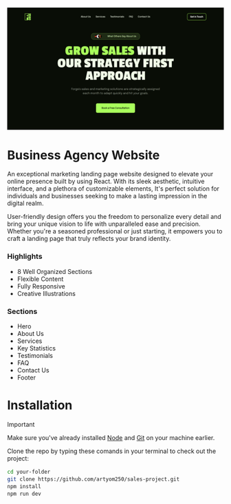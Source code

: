 ![Example Image](./public/images/final.png)

# Business Agency Website

An exceptional marketing landing page website designed to elevate your online presence built by using React. With its sleek aesthetic, intuitive interface, and a plethora of customizable elements, It's perfect solution for individuals and businesses seeking to make a lasting impression in the digital realm.

User-friendly design offers you the freedom to personalize every detail and bring your unique vision to life with unparalleled ease and precision. Whether you're a seasoned professional or just starting, it empowers you to craft a landing page that truly reflects your brand identity.

### Highlights

* 8 Well Organized Sections
* Flexible Content
* Fully Responsive
* Creative Illustrations

### Sections

* Hero
* About Us
* Services
* Key Statistics
* Testimonials
* FAQ
* Contact Us
* Footer

# Installation

> [!IMPORTANT]
> Make sure you've already installed [Node](https://nodejs.org/en) and [Git](https://git-scm.com/) on your machine earlier.

Clone the repo by typing these comands in your terminal to check out the project:

```bash
cd your-folder
git clone https://github.com/artyom250/sales-project.git
npm install
npm run dev
```



